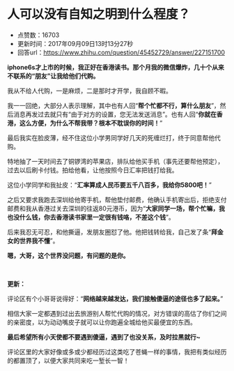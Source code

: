 # 人可以没有自知之明到什么程度？
- 点赞数：16703
- 更新时间：2017年09月09日13时13分27秒
- 回答url：https://www.zhihu.com/question/45452729/answer/227151700
<body>
 <p data-pid="LkVs1yGH"><b>iphone6s才上市的时候，我正好在香港读书。那个月我的微信爆炸，几十个从来不联系的“朋友”让我给他们代购。</b></p>
 <p data-pid="Rwsw4eno">我从不给人代购，一是麻烦，二是那时才开学，我自顾不暇。</p>
 <p data-pid="VXWZ4wjp">我一一回绝，大部分人表示理解，其中也有人回“<b>帮个忙都不行，算什么朋友</b>”，然后消息再发过去就只有“由于对方的设置，您无法发送消息”。也有人回“<b>你就在香港，这么方便，为什么不帮我带？根本不耽误你的时间！</b>”</p>
 <p data-pid="zF9SuoQd">最后我实在脸皮薄，经不住这位小学男同学好几天的死缠烂打，终于同意帮他代购。</p>
 <p data-pid="VmXjRe_a">特地抽了一天时间去了铜锣湾的苹果店，排队给他买手机（事先还要帮他预定），过去以后刷卡付钱。拍给他看，让他按照今日汇率把钱打给我。</p>
 <p data-pid="YynW7W2_">这位小学同学和我扯皮：“<b>汇率算成人民币要五千八百多，我给你5800吧！</b>”</p>
 <p data-pid="e1GP285-">之后又要求我跑去深圳给他寄手机，帮他垫付邮费，他确认手机寄出后，拒绝支付邮费和我从香港过关去深圳的往返80元港币，因为“<b>大家同学一场，帮个忙嘛，我也没什么钱，你去香港读书家里一定很有钱咯，不差这个钱</b>”。</p>
 <p data-pid="-rujAAVO">后来我忍无可忍，和他撕逼，发朋友圈怼了他。他把钱转给我，自己发了条“<b>拜金女的世界我不懂</b>”。</p>
 <p data-pid="DqS2lbVk"><b>嗯，大哥，这个世界没问题，有问题的是你。</b></p>
 <p class="ztext-empty-paragraph"><br></p>
 <p data-pid="4YZJitJE"><b>更新：</b></p>
 <p data-pid="z6cscku1">评论区有个小哥哥说得好：“<b>网络越来越发达，我们接触傻逼的途径也多了起来。</b>”</p>
 <p data-pid="R_p436eM">相信大家一定都遇到过出去旅游别人帮忙代购的情况，对方错误的高估了你们之间的亲密度，以为动动嘴皮子就可以让你跑遍全城给他买最便宜的东西。</p>
 <p data-pid="9S7JVC98"><b>最后希望所有小天使都不要遇到傻逼，遇到了也没关系，及时拉黑就行~ </b></p>
 <p data-pid="2vTPGLiX">评论区里的大家好像或多或少都经历过这类吃了苍蝇一样的事情，我把有类似经历的都置顶了，以便大家共同来吃一堑长一智！</p>
</body>
